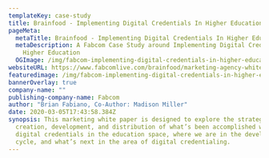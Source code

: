 ```yaml
---
templateKey: case-study
title: Brainfood - Implementing Digital Credentials In Higher Education
pageMeta:
  metaTitle: Brainfood - Implementing Digital Credentials In Higher Education
  metaDescription: A Fabcom Case Study around Implementing Digital Credentials in
    Higher Education
  OGImage: /img/fabcom-implementing-digital-credentials-in-higher-education.png
websiteURL: https://www.fabcomlive.com/brainfood/marketing-agency-white-papers/digital-credentials-education
featuredimage: /img/fabcom-implementing-digital-credentials-in-higher-education.png
bannerOverlay: true
company-name: ""
publishing-company-name: Fabcom
author: "Brian Fabiano, Co-Author: Madison Miller"
date: 2020-03-05T17:43:58.384Z
synopsis: This marketing white paper is designed to explore the strategy,
  creation, development, and distribution of what’s been accomplished with
  digital credentials in the education space, where we are in the development
  cycle, and what’s next in the area of digital credentialing.
---
```

